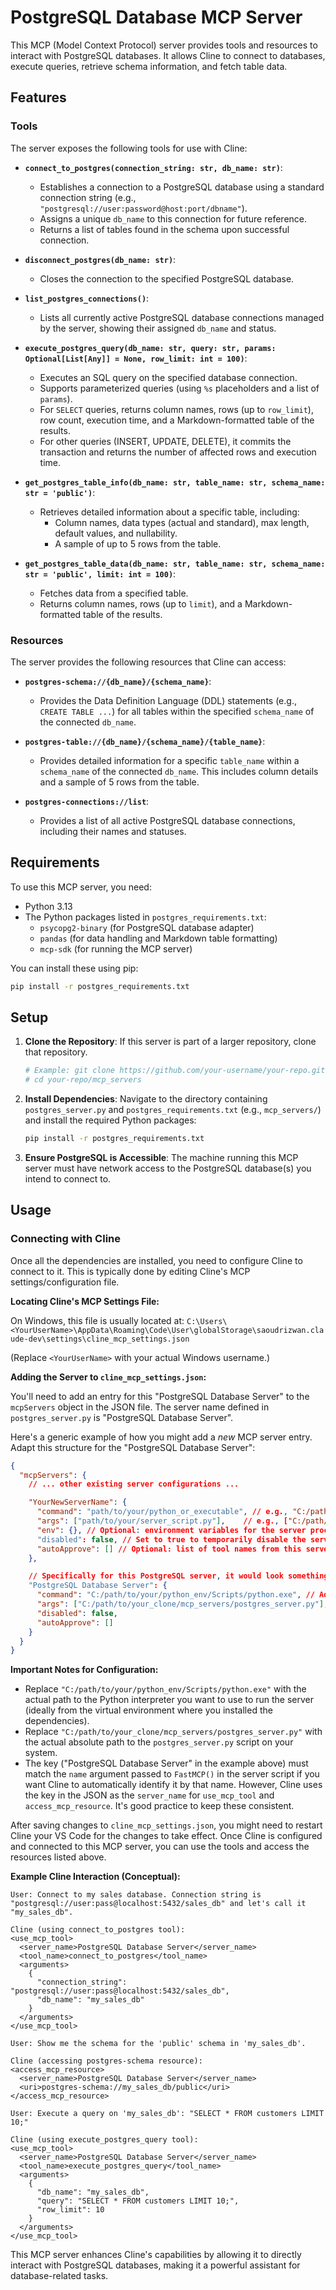 # PostgreSQL Database MCP Server

This MCP (Model Context Protocol) server provides tools and resources to interact with PostgreSQL databases. It allows Cline to connect to databases, execute queries, retrieve schema information, and fetch table data.

## Features

### Tools

The server exposes the following tools for use with Cline:

*   **`connect_to_postgres(connection_string: str, db_name: str)`**:
    *   Establishes a connection to a PostgreSQL database using a standard connection string (e.g., `"postgresql://user:password@host:port/dbname"`).
    *   Assigns a unique `db_name` to this connection for future reference.
    *   Returns a list of tables found in the schema upon successful connection.

*   **`disconnect_postgres(db_name: str)`**:
    *   Closes the connection to the specified PostgreSQL database.

*   **`list_postgres_connections()`**:
    *   Lists all currently active PostgreSQL database connections managed by the server, showing their assigned `db_name` and status.

*   **`execute_postgres_query(db_name: str, query: str, params: Optional[List[Any]] = None, row_limit: int = 100)`**:
    *   Executes an SQL query on the specified database connection.
    *   Supports parameterized queries (using `%s` placeholders and a list of `params`).
    *   For `SELECT` queries, returns column names, rows (up to `row_limit`), row count, execution time, and a Markdown-formatted table of the results.
    *   For other queries (INSERT, UPDATE, DELETE), it commits the transaction and returns the number of affected rows and execution time.

*   **`get_postgres_table_info(db_name: str, table_name: str, schema_name: str = 'public')`**:
    *   Retrieves detailed information about a specific table, including:
        *   Column names, data types (actual and standard), max length, default values, and nullability.
        *   A sample of up to 5 rows from the table.

*   **`get_postgres_table_data(db_name: str, table_name: str, schema_name: str = 'public', limit: int = 100)`**:
    *   Fetches data from a specified table.
    *   Returns column names, rows (up to `limit`), and a Markdown-formatted table of the results.

### Resources

The server provides the following resources that Cline can access:

*   **`postgres-schema://{db_name}/{schema_name}`**:
    *   Provides the Data Definition Language (DDL) statements (e.g., `CREATE TABLE ...`) for all tables within the specified `schema_name` of the connected `db_name`.

*   **`postgres-table://{db_name}/{schema_name}/{table_name}`**:
    *   Provides detailed information for a specific `table_name` within a `schema_name` of the connected `db_name`. This includes column details and a sample of 5 rows from the table.

*   **`postgres-connections://list`**:
    *   Provides a list of all active PostgreSQL database connections, including their names and statuses.

## Requirements

To use this MCP server, you need:

*   Python 3.13
*   The Python packages listed in `postgres_requirements.txt`:
    *   `psycopg2-binary` (for PostgreSQL database adapter)
    *   `pandas` (for data handling and Markdown table formatting)
    *   `mcp-sdk` (for running the MCP server)

You can install these using pip:
```bash
pip install -r postgres_requirements.txt
```

## Setup

1.  **Clone the Repository**:
    If this server is part of a larger repository, clone that repository.
    ```bash
    # Example: git clone https://github.com/your-username/your-repo.git
    # cd your-repo/mcp_servers
    ```

2.  **Install Dependencies**:
    Navigate to the directory containing `postgres_server.py` and `postgres_requirements.txt` (e.g., `mcp_servers/`) and install the required Python packages:
    ```bash
    pip install -r postgres_requirements.txt
    ```

3.  **Ensure PostgreSQL is Accessible**:
    The machine running this MCP server must have network access to the PostgreSQL database(s) you intend to connect to.

## Usage

### Connecting with Cline

Once all the dependencies are installed, you need to configure Cline to connect to it. This is typically done by editing Cline's MCP settings/configuration file.

**Locating Cline's MCP Settings File:**

On Windows, this file is usually located at:
`C:\Users\<YourUserName>\AppData\Roaming\Code\User\globalStorage\saoudrizwan.claude-dev\settings\cline_mcp_settings.json`

(Replace `<YourUserName>` with your actual Windows username.)

**Adding the Server to `cline_mcp_settings.json`:**

You'll need to add an entry for this "PostgreSQL Database Server" to the `mcpServers` object in the JSON file. The server name defined in `postgres_server.py` is "PostgreSQL Database Server".

Here's a generic example of how you might add a *new* MCP server entry. Adapt this structure for the "PostgreSQL Database Server":

```json
{
  "mcpServers": {
    // ... other existing server configurations ...

    "YourNewServerName": {
      "command": "path/to/your/python_or_executable", // e.g., "C:/path/to/.venv/Scripts/python.exe" or "node"
      "args": ["path/to/your/server_script.py"],    // e.g., ["C:/path/to/mcp_servers/your_server_script.py"]
      "env": {}, // Optional: environment variables for the server process
      "disabled": false, // Set to true to temporarily disable the server
      "autoApprove": [] // Optional: list of tool names from this server to auto-approve
    },

    // Specifically for this PostgreSQL server, it would look something like:
    "PostgreSQL Database Server": {
      "command": "C:/path/to/your/python_env/Scripts/python.exe", // Adjust to your Python interpreter
      "args": ["C:/path/to/your_clone/mcp_servers/postgres_server.py"], // Adjust to the actual path of postgres_server.py
      "disabled": false,
      "autoApprove": []
    }
  }
}
```

**Important Notes for Configuration:**
*   Replace `"C:/path/to/your/python_env/Scripts/python.exe"` with the actual path to the Python interpreter you want to use to run the server (ideally from the virtual environment where you installed the dependencies).
*   Replace `"C:/path/to/your_clone/mcp_servers/postgres_server.py"` with the actual absolute path to the `postgres_server.py` script on your system.
*   The key ("PostgreSQL Database Server" in the example above) must match the `name` argument passed to `FastMCP()` in the server script if you want Cline to automatically identify it by that name. However, Cline uses the key in the JSON as the `server_name` for `use_mcp_tool` and `access_mcp_resource`. It's good practice to keep these consistent.

After saving changes to `cline_mcp_settings.json`, you might need to restart Cline your VS Code for the changes to take effect. Once Cline is configured and connected to this MCP server, you can use the tools and access the resources listed above.

**Example Cline Interaction (Conceptual):**

```
User: Connect to my sales database. Connection string is "postgresql://user:pass@localhost:5432/sales_db" and let's call it "my_sales_db".

Cline (using connect_to_postgres tool):
<use_mcp_tool>
  <server_name>PostgreSQL Database Server</server_name>
  <tool_name>connect_to_postgres</tool_name>
  <arguments>
    {
      "connection_string": "postgresql://user:pass@localhost:5432/sales_db",
      "db_name": "my_sales_db"
    }
  </arguments>
</use_mcp_tool>

User: Show me the schema for the 'public' schema in 'my_sales_db'.

Cline (accessing postgres-schema resource):
<access_mcp_resource>
  <server_name>PostgreSQL Database Server</server_name>
  <uri>postgres-schema://my_sales_db/public</uri>
</access_mcp_resource>

User: Execute a query on 'my_sales_db': "SELECT * FROM customers LIMIT 10;"

Cline (using execute_postgres_query tool):
<use_mcp_tool>
  <server_name>PostgreSQL Database Server</server_name>
  <tool_name>execute_postgres_query</tool_name>
  <arguments>
    {
      "db_name": "my_sales_db",
      "query": "SELECT * FROM customers LIMIT 10;",
      "row_limit": 10
    }
  </arguments>
</use_mcp_tool>
```

This MCP server enhances Cline's capabilities by allowing it to directly interact with PostgreSQL databases, making it a powerful assistant for database-related tasks.
